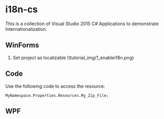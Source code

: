 # i18n-cs
This is a collection of Visual Studio 2015 C# Applications to demonstrate Internationalization.

## WinForms
1. Set project as localizable
!(tutorial_img/1_enablei18n.png)

## Code

Use the following code to access the resource:

	MyNamespace.Properties.Resources.My_Zip_File;
	
## WPF
